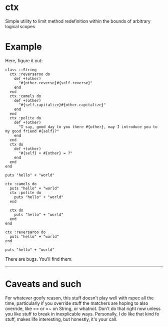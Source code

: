 ctx
===

Simple utility to limit method redefinition within the bounds of arbitrary logical scopes

Example
===

Here, figure it out:

    class ::String
      ctx :reversaroo do
        def +(other)
          "#{other.reverse}#{self.reverse}"
        end
      end
      ctx :camels do
        def +(other)
          "#{self.capitalize}#{other.capitalize}"
        end
      end
      ctx :polite do
        def +(other)
          "I say, good day to you there #{other}, may I introduce you to my good friend #{self}?"
        end
      end
      ctx do
        def +(other)
          "#{self} + #{other} = ?"
        end
      end
    end

    puts "hello" + "world"

    ctx :camels do
      puts "hello" + "world"
      ctx :polite do
        puts "hello" + "world"
      end

      ctx do
        puts "hello" + "world"
      end
    end

    ctx :reversaroo do
      puts "hello" + "world"
    end

    puts "hello" + "world"


There are bugs.  You'll find them.

---

Caveats and such
===

For whatever goofy reason, this stuff doesn't play well with rspec all the time, particularly if you override stuff the matchers are hoping to also override, like == or =~ on String, or whatnot.  Don't do that right now unless you like stuff to break in inexplicable ways.  Personally, I do like that kind fo stuff, makes life interesting, but honestly, it's your call.

